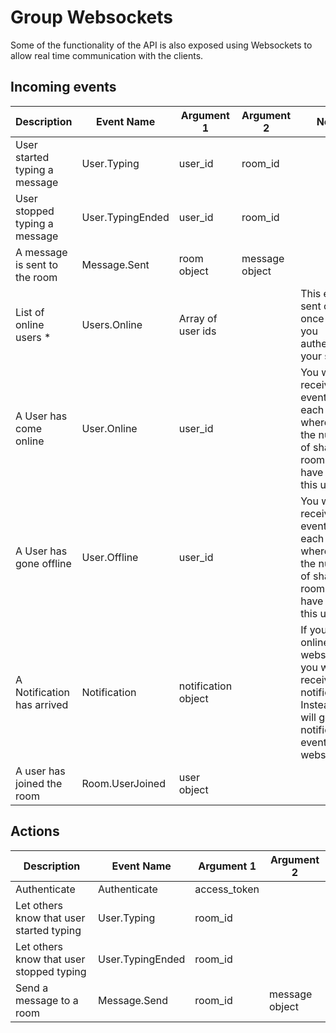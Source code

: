 # Group Websockets

Some of the functionality of the API is also exposed using Websockets to allow real time communication with the clients.

## Incoming events

Description                           | Event Name       | Argument 1                           | Argument 2     | Notes
------------------------------------- | ---------------- | ------------------------------------ | -------------- | --------
User started typing a message         | User.Typing      | user_id                              | room_id        |
User stopped typing a message         | User.TypingEnded | user_id                              | room_id        |
A message is sent to the room         | Message.Sent     | room object                          | message object |
List of online users *                | Users.Online     | Array of user ids                    |                | This event is sent only once after you authenticate your socket
A User has come online                | User.Online      | user_id                              |                | You will receive N events for each user where N is the number of shared rooms you have with this user
A User has gone offline               | User.Offline     | user_id                              |                | You will receive N events for each user where N is the number of shared rooms you have with this user
A Notification has arrived            | Notification     | notification object                  |                | If you are online using websockets, you will not receive push notifications. Instead you will get the notification event on websockets.
A user has joined the room            | Room.UserJoined  | user object                          |                |

## Actions

Description                              | Event Name       | Argument 1                           | Argument 2
---------------------------------------- | ---------------- | ------------------------------------ | --------------
Authenticate                             | Authenticate     | access_token
Let others know that user started typing | User.Typing      | room_id
Let others know that user stopped typing | User.TypingEnded | room_id
Send a message to a room                 | Message.Send     | room_id                              | message object